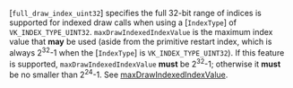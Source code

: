 [`full_draw_index_uint32`] specifies the
full 32-bit range of indices is supported for indexed draw calls when
using a [`IndexType`] of `VK_INDEX_TYPE_UINT32`.
`maxDrawIndexedIndexValue` is the maximum index value that  **may**  be
used (aside from the primitive restart index, which is always 2<sup>32</sup>-1
when the [`IndexType`] is `VK_INDEX_TYPE_UINT32`).
If this feature is supported, `maxDrawIndexedIndexValue` **must**  be
2<sup>32</sup>-1; otherwise it  **must**  be no smaller than 2<sup>24</sup>-1.
See [maxDrawIndexedIndexValue](https://www.khronos.org/registry/vulkan/specs/1.3-extensions/html/vkspec.html#limits-maxDrawIndexedIndexValue).